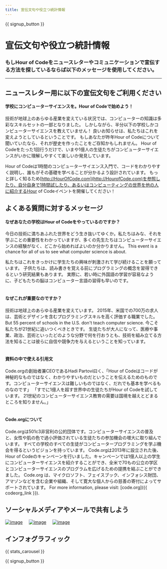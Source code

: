 ```yaml
---
title: 宣伝文句や役立つ統計情報
---
```


<a id="blurb"></a>

{{ signup_button }}

# 宣伝文句や役立つ統計情報

### もしHour of Codeをニュースレターやコミュニケーションで宣伝する方法を探しているならば以下のメッセージを使用してください。

* * *

## ニュースレター用に以下の宣伝文句をご利用ください

#### 学校にコンピューターサイエンスを。Hour of Codeで始めよう！

技術が地球上のあらゆる産業を変えている状況では、コンピューターの知識は多彩なスキルセットの一部となりました。 しかしながら、半分以下の学校しかコンピューターサイエンスを教えていません！ 良いお知らせは、私たちはこれを変えようとしているということです。 もしあなたが昨年Hour of Codeについて聞いていたなら、それが歴史を作ったことをご存知かもしれません。 Hour of Codeをたった1回行うだけで、いまや1億人の生徒たちがコンピューターサイエンスがいかに理解しやすくて楽しいか発見しています。

Hour of Codeは1時間のコンピューターサイエンス入門で、コードをわかりやすく説明し、誰もがその基礎を学べることが分かるよう設計されています。 もっと詳しく知るため[http://HourOfCode.com](http://HourofCode.com)を参照したり、自分自身で1時間試したり、あるいはコンピューティングの世界を他の人に紹介するHour of Codeイベントを開催してください！

## よくある質問に対するメッセージ

#### なぜあなたの学校はHour of Codeをやっているのですか？

今日の技術に満ちあふれた世界をどう生き抜いてゆくか。私たちはみな、それを学ぶことの重要性をわかっていますが、多くの先生たちはコンピューターサイエンスの経験がなく、どこから始めればよいのか分かりません。 This event is a chance for all of us to see what computer science is about.

私たちはこれをきっかけに学生たちの興味が刺激されて学び続けることを願っています。 子供たちは、読み書きを覚える前にプログラミングの概念を習得できるという研究結果もあります。 実際に、若い時に外国語の学習が容易なように、子どもたちの脳はコンピューター言語の習得も早いのです。 <br /> <br />

#### なぜこれが重要なのですか？

技術は地球上のあらゆる産業を変えています。 2015年、米国での700万の求人は、芸術とデザインを含むプログラミングスキルを高く評価する職業でした。 But 55 percent of schools in the U.S. don't teach computer science. 今こそ私たちが21世紀に追いつくべきときです。 生徒たちが大人になって、医療や事業、政治、芸術といったどのような分野で何を行おうとも、技術を組み立てる方法を知ることは彼らに自信や競争力を与えるということを知っています。 <br /> <br />

#### 資料の中で使える引用文

Code.orgの創始者兼CEOであるHadi Partovi曰く、「Hour of Codeはコードが神秘的なものではなく、わかりやすいものだということを伝えるためのものです。コンピューターサイエンスは難しいものではなく、だれでも基本を学べるものなのです」 「すでに1億人を超す世界中の生徒たちがHour of Codeを試しています。 21世紀のコンピューターサイエンス教育の需要は国境を越えとどまるところを知りません。」 <br /> <br />

#### Code.orgについて

Code.orgは501c3非営利の公的団体です。コンピューターサイエンスの普及と、女性や肌の色で過小評価されている生徒たちの参加機会の増大に取り組んでいます。 すべての学校のすべての生徒がコンピュータープログラミングを学ぶ機会を得るというビジョンを持っています。 Code.orgは2013年に設立された後、Hour of Codeのキャンペーンを行いました。キャンペーンでは1億人以上の学生にコンピューターサイエンスを紹介することができ、全米で70もの公立の学区とコンピューターサイエンスのプログラムを広げるための提携を結ぶことができました。 Code.org は、マイクロソフト、フェイスブック、インフォシス財団、アマゾンなどを含む企業や組織、そして寛大な個人からの慈善の寄付によってサポートされています。 For more information, please visit: [code.org]({{ codeorg_link }}).

## ソーシャルメディアやメールで共有しよう

[![image](/images/social-media/fit-250/social-1.png)](/images/social-media/social-1.png)&nbsp;&nbsp;&nbsp;&nbsp; [![image](/images/social-media/fit-250/social-2.png)](/images/social-media/social-2.png)&nbsp;&nbsp;&nbsp;&nbsp; [![image](/images/social-media/fit-250/social-3.png)](/images/social-media/social-3.png)&nbsp;&nbsp;&nbsp;&nbsp;

<a id="infographics"></a>

## インフォグラフィック

{{ stats_carousel }}

{{ signup_button }}
